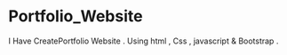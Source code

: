 # Portfolio_Website
I Have CreatePortfolio Website . Using html , Css , javascript &amp; Bootstrap . 
